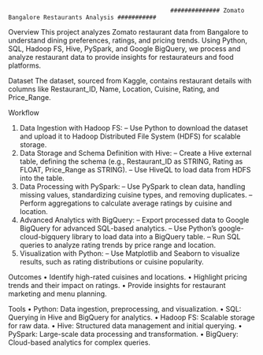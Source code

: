                                                   ############## Zomato Bangalore Restaurants Analysis ###########

Overview
This project analyzes Zomato restaurant data from Bangalore to understand dining preferences, ratings, and pricing trends. Using Python, SQL, Hadoop FS, Hive, PySpark, and Google BigQuery, we process and analyze restaurant data to provide insights for restaurateurs and food platforms.

Dataset
The dataset, sourced from Kaggle, contains restaurant details with columns like Restaurant_ID, Name, Location, Cuisine, Rating, and Price_Range.

Workflow
1.	Data Ingestion with Hadoop FS:
–	Use Python to download the dataset and upload it to Hadoop Distributed File System (HDFS) for scalable storage.
2.	Data Storage and Schema Definition with Hive:
–	Create a Hive external table, defining the schema (e.g., Restaurant_ID as STRING, Rating as FLOAT, Price_Range as STRING).
–	Use HiveQL to load data from HDFS into the table.
3.	Data Processing with PySpark:
–	Use PySpark to clean data, handling missing values, standardizing cuisine types, and removing duplicates.
–	Perform aggregations to calculate average ratings by cuisine and location.
4.	Advanced Analytics with BigQuery:
–	Export processed data to Google BigQuery for advanced SQL-based analytics.
–	Use Python’s google-cloud-bigquery library to load data into a BigQuery table.
–	Run SQL queries to analyze rating trends by price range and location.
5.	Visualization with Python:
–	Use Matplotlib and Seaborn to visualize results, such as rating distributions or cuisine popularity.

Outcomes
•	Identify high-rated cuisines and locations.
•	Highlight pricing trends and their impact on ratings.
•	Provide insights for restaurant marketing and menu planning.

Tools
•	Python: Data ingestion, preprocessing, and visualization.
•	SQL: Querying in Hive and BigQuery for analytics.
•	Hadoop FS: Scalable storage for raw data.
•	Hive: Structured data management and initial querying.
•	PySpark: Large-scale data processing and transformation.
•	BigQuery: Cloud-based analytics for complex queries.
